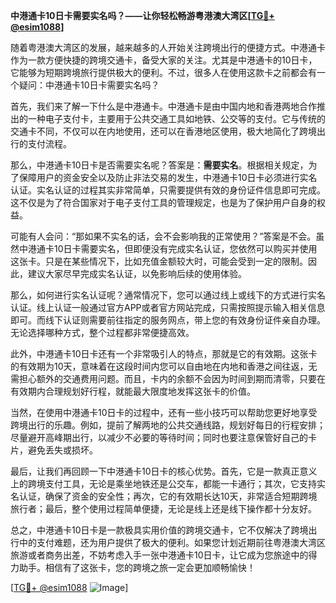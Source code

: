 **中港通卡10日卡需要实名吗？——让你轻松畅游粤港澳大湾区[[TG💪+ @esim1088](https://t.me/s/esim1088)]**

随着粤港澳大湾区的发展，越来越多的人开始关注跨境出行的便捷方式。中港通卡作为一款方便快捷的跨境交通卡，备受大家的关注。尤其是中港通卡的10日卡，它能够为短期跨境旅行提供极大的便利。不过，很多人在使用这款卡之前都会有一个疑问：中港通卡10日卡需要实名吗？

首先，我们来了解一下什么是中港通卡。中港通卡是由中国内地和香港两地合作推出的一种电子支付卡，主要用于公共交通工具如地铁、公交等的支付。它与传统的交通卡不同，不仅可以在内地使用，还可以在香港地区使用，极大地简化了跨境出行的支付流程。

那么，中港通卡10日卡是否需要实名呢？答案是：**需要实名**。根据相关规定，为了保障用户的资金安全以及防止非法交易的发生，中港通卡10日卡必须进行实名认证。实名认证的过程其实非常简单，只需要提供有效的身份证件信息即可完成。这不仅是为了符合国家对于电子支付工具的管理规定，也是为了保护用户自身的权益。

可能有人会问：“那如果不实名的话，会不会影响我的正常使用？”答案是不会。虽然中港通卡10日卡需要实名，但即便没有完成实名认证，您依然可以购买并使用这张卡。只是在某些情况下，比如充值金额较大时，可能会受到一定的限制。因此，建议大家尽早完成实名认证，以免影响后续的使用体验。

那么，如何进行实名认证呢？通常情况下，您可以通过线上或线下的方式进行实名认证。线上认证一般通过官方APP或者官方网站完成，只需按照提示输入相关信息即可。而线下认证则需要前往指定的服务网点，带上您的有效身份证件亲自办理。无论选择哪种方式，整个过程都非常便捷高效。

此外，中港通卡10日卡还有一个非常吸引人的特点，那就是它的有效期。这张卡的有效期为10天，意味着在这段时间内您可以自由地在内地和香港之间往返，无需担心额外的交通费用问题。而且，卡内的余额不会因为时间到期而清零，只要在有效期内合理规划好行程，就能最大限度地发挥这张卡的价值。

当然，在使用中港通卡10日卡的过程中，还有一些小技巧可以帮助您更好地享受跨境出行的乐趣。例如，提前了解两地的公共交通线路，规划好每日的行程安排；尽量避开高峰期出行，以减少不必要的等待时间；同时也要注意保管好自己的卡片，避免丢失或损坏。

最后，让我们再回顾一下中港通卡10日卡的核心优势。首先，它是一款真正意义上的跨境支付工具，无论是乘坐地铁还是公交车，都能一卡通行；其次，它支持实名认证，确保了资金的安全性；再次，它的有效期长达10天，非常适合短期跨境旅行者；最后，整个使用过程简单便捷，无论是线上还是线下操作都十分友好。

总之，中港通卡10日卡是一款极具实用价值的跨境交通卡，它不仅解决了跨境出行中的支付难题，还为用户提供了极大的便利。如果您计划近期前往粤港澳大湾区旅游或者商务出差，不妨考虑入手一张中港通卡10日卡，让它成为您旅途中的得力助手。相信有了这张卡，您的跨境之旅一定会更加顺畅愉快！

[[TG💪+ @esim1088](https://t.me/s/esim1088) ![Image](https://i.postimg.cc/4NQfJmqS/Snipaste-2025-05-13-00-14-12.png)]